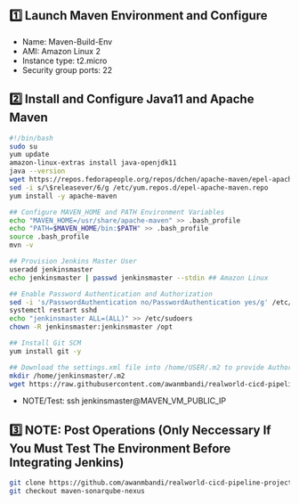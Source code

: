## 1️⃣ Launch Maven Environment and Configure
- Name: Maven-Build-Env
- AMI: Amazon Linux 2
- Instance type: t2.micro
- Security group ports: 22

## 2️⃣ Install and Configure Java11 and Apache Maven
```bash
#!/bin/bash
sudo su
yum update
amazon-linux-extras install java-openjdk11
java --version
wget https://repos.fedorapeople.org/repos/dchen/apache-maven/epel-apache-maven.repo -O /etc/yum.repos.d/epel-apache-maven.repo
sed -i s/\$releasever/6/g /etc/yum.repos.d/epel-apache-maven.repo
yum install -y apache-maven

## Configure MAVEN_HOME and PATH Environment Variables
echo "MAVEN_HOME=/usr/share/apache-maven" >> .bash_profile
echo "PATH=$MAVEN_HOME/bin:$PATH" >> .bash_profile
source .bash_profile
mvn -v

## Provision Jenkins Master User
useradd jenkinsmaster 
echo jenkinsmaster | passwd jenkinsmaster --stdin ## Amazon Linux

## Enable Password Authentication and Authorization
sed -i 's/PasswordAuthentication no/PasswordAuthentication yes/g' /etc/ssh/sshd_config
systemctl restart sshd
echo "jenkinsmaster ALL=(ALL)" >> /etc/sudoers
chown -R jenkinsmaster:jenkinsmaster /opt

## Install Git SCM
yum install git -y

## Download the settings.xml file into /home/USER/.m2 to provide Authorization to Nexus
mkdir /home/jenkinsmaster/.m2
wget https://raw.githubusercontent.com/awanmbandi/realworld-cicd-pipeline-project/maven-sonarqube-nexus-jenkins/settings.xml -P /home/jenkinsmaster/.m2/
```

- NOTE/Test: ssh jenkinsmaster@MAVEN_VM_PUBLIC_IP

## 3️⃣ NOTE: Post Operations (Only Neccessary If You Must Test The Environment Before Integrating Jenkins)
```bash
git clone https://github.com/awanmbandi/realworld-cicd-pipeline-project.git
git checkout maven-sonarqube-nexus
```
